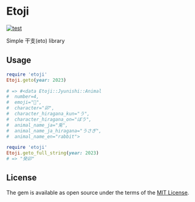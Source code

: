 # Etoji

[![test](https://github.com/MITSUBOSHI/etoji/actions/workflows/test.yml/badge.svg)](https://github.com/MITSUBOSHI/etoji/actions/workflows/test.yml)


Simple 干支(eto) library

## Usage

```ruby
require 'etoji'
Etoji.geto(year: 2023)

# => #<data Etoji::Jyunishi::Animal
#  number=4,
#  emoji="🐰",
#  character="卯",
#  character_hiragana_kun="う",
#  character_hiragana_on="ぼう",
#  animal_name_ja="兎",
#  animal_name_ja_hiragana="うさぎ",
#  animal_name_en="rabbit">
```

```ruby
require 'etoji'
Etoji.geto_full_string(year: 2023)
# => "癸卯"
```

## License

The gem is available as open source under the terms of the [MIT License](https://opensource.org/licenses/MIT).
